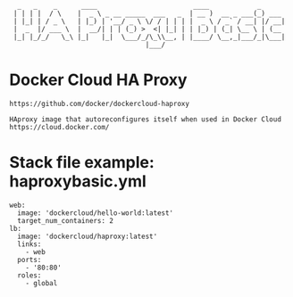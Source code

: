 

	  _   _    _      ____                        ____            _      
	 | | | |  / \    |  _ \ _ __ _____  ___   _  | __ )  __ _ ___(_) ___ 
	 | |_| | / _ \   | |_) | '__/ _ \ \/ / | | | |  _ \ / _` / __| |/ __|
	 |  _  |/ ___ \  |  __/| | | (_) >  <| |_| | | |_) | (_| \__ \ | (__ 
	 |_| |_/_/   \_\ |_|   |_|  \___/_/\_\\__, | |____/ \__,_|___/_|\___|
                                      |___/                          


# Docker Cloud HA Proxy

	https://github.com/docker/dockercloud-haproxy 

	HAproxy image that autoreconfigures itself when used in Docker Cloud
	https://cloud.docker.com/

# Stack file example: haproxybasic.yml

	web:
	  image: 'dockercloud/hello-world:latest'
	  target_num_containers: 2
	lb:
	  image: 'dockercloud/haproxy:latest'
	  links:
	    - web
	  ports:
	    - '80:80'
	  roles:
	    - global